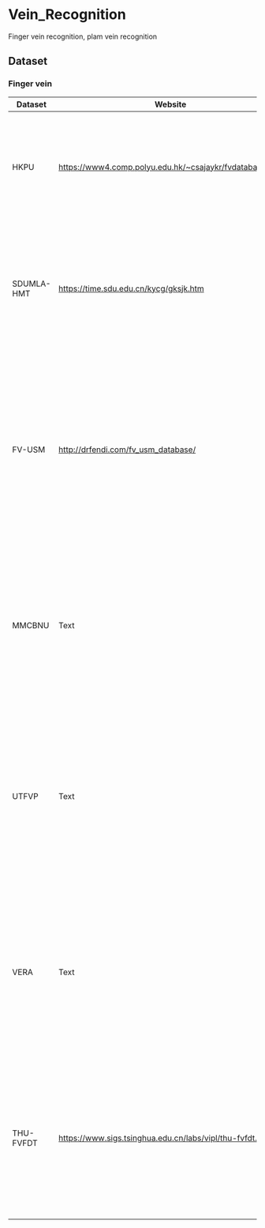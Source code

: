# Vein_Recognition
Finger vein recognition, plam vein recognition


## Dataset
### Finger vein
| Dataset | Website | Paper |
| -------- | -------- | -------- |
| HKPU     | https://www4.comp.polyu.edu.hk/~csajaykr/fvdatabase.htm     | A. Kumar and Y. Zhou, "Human identification using finger images", IEEE Trans. Image Process., vol. 21, no. 4, pp. 2228-2244, Apr. 2012.     |
| SDUMLA-HMT     | https://time.sdu.edu.cn/kycg/gksjk.htm     | Y. Yin, L. Liu and X. Sun, "SDUMLA-HMT: A multimodal biometric database", Proc. Chin. Conf. Biometric Recognit., pp. 260-268, 2011.     |
| FV-USM     | http://drfendi.com/fv_usm_database/     | M. S. M. Asaari, S. A. Suandi and B. A. Rosdi, "Fusion of band limited phase only correlation and width centroid contour distance for finger based biometrics", Expert Syst. Appl., vol. 41, no. 7, pp. 3367-3382, Jun. 2014.     |
| MMCBNU     | Text     | Y. Lu, S. J. Xie, S. Yoon, Z. Wang and D. S. Park, "An available database for the research of finger vein recognition", Proc. 6th Int. Congr. Image Signal Process. (CISP), vol. 1, pp. 410-415, Dec. 2013.    |
| UTFVP     | Text     | B. T. Ton and R. N. J. Veldhuis, "A high quality finger vascular pattern dataset collected using a custom designed capturing device", Proc. Int. Conf. Biometrics (ICB), pp. 1-5, Jun. 2013.     |
| VERA     | Text     |P. Tome, M. Vanoni and S. Marcel, "On the vulnerability of finger vein recognition to spoofing", Proc. Int. Conf. Biometrics Special Interest Group (BIOSIG), pp. 1-10, Sep. 2014.     |
| THU-FVFDT     | https://www.sigs.tsinghua.edu.cn/labs/vipl/thu-fvfdt.html     | W. Yang, X. Yu and Q. Liao, "Personal authentication using finger vein pattern and finger-dorsa texture fusion", Proc. 17th ACM Int. Conf. Multimedia (MM), pp. 905-908, 2009.     |
